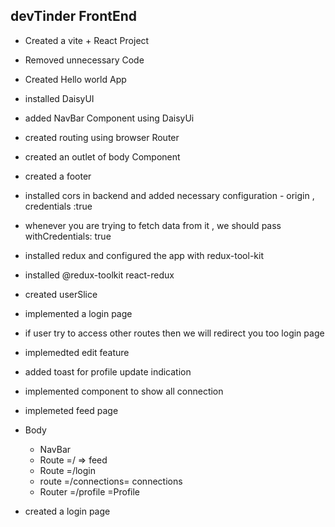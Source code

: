 ## devTinder FrontEnd

- Created a vite + React Project
- Removed unnecessary Code
- Created Hello world App
- installed DaisyUI
- added NavBar Component using DaisyUi
- created routing using browser Router
- created an outlet of body Component
- created a footer
- installed cors in backend and added necessary configuration - origin , credentials :true
- whenever you are trying to fetch data from it , we should pass withCredentials: true
- installed redux and configured the app with redux-tool-kit
- installed @redux-toolkit react-redux
- created userSlice
- implemented a login page
- if user try to access other routes then we will redirect you too login page
- implemedted edit feature
- added toast for profile update indication
- implemented component to show all connection
- implemeted feed page

- Body
  - NavBar
  - Route =/ => feed
  - Route =/login
  - route =/connections= connections
  - Router =/profile =Profile
- created a login page
